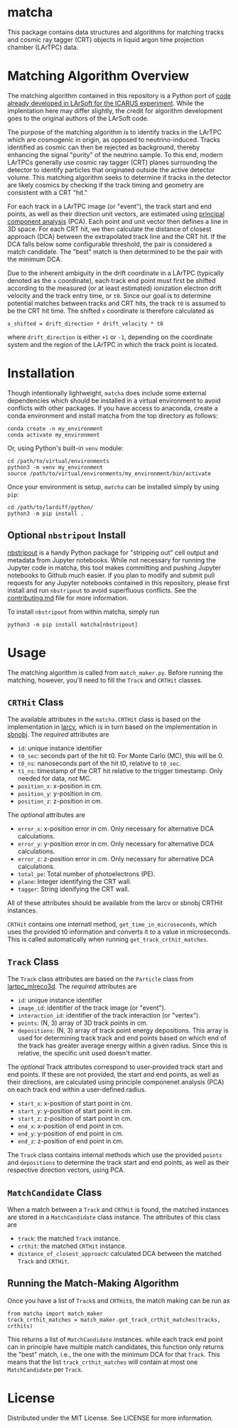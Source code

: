 # matcha
This package contains data structures and algorithms for matching tracks and cosmic ray tagger (CRT) objects in liquid argon time projection chamber (LArTPC) data.

# Matching Algorithm Overview

The matching algorithm contained in this repository is a Python port of [code already developed in LArSoft for the ICARUS experiment](https://github.com/SBNSoftware/icaruscode/blob/develop/icaruscode/CRT/CRTUtils/CRTT0MatchAlg.h). While the implentation here may differ slightly, the credit for algorithm development goes to the original authors of the LArSoft code. 

The purpose of the matching algorithm is to identify tracks in the LArTPC which are cosmogenic in origin, as opposed to neutrino-induced. Tracks identified as cosmic can then be rejected as background, thereby enhancing the signal "purity" of the neutrino sample. To this end, modern LArTPCs generally use cosmic ray tagger (CRT) planes surrounding the detector to identify particles that originated outside the active detector volume. This matching algorithm seeks to determine if tracks in the detector are likely cosmics by checking if the track timing and geometry are consistent with a CRT "hit."

For each track in a LArTPC image (or "event"), the track start and end points, as well as their direction unit vectors, are estimated using [principal component analysis](https://en.wikipedia.org/wiki/Principal_component_analysis) (PCA). Each point and unit vector then defines a line in 3D space. For each CRT hit, we then calculate the distance of closest approach (DCA) between the extrapolated track line and the CRT hit. If the DCA falls below some configurable threshold, the pair is considered a match candidate. The "best" match is then determined to be the pair with the minimum DCA. 

Due to the inherent ambiguity in the drift coordinate in a LArTPC (typically denoted as the `x` coordinate), each track end point must first be shifted according to the measured (or at least estimated) ionization electron drift velocity and the track entry time, or `t0`. Since our goal is to determine potential matches between tracks and CRT hits, the track `t0` is assumed to be the CRT hit time. The shifted `x` coordinate is therefore calculated as
```
x_shifted = drift_direction * drift_velocity * t0
```

where `drift_direction` is either `+1` or `-1`, depending on the coordinate system and the region of the LArTPC in which the track point is located.

# Installation

Though intentionally lightweight, `matcha` does include some external dependencies which should be installed in a virtual environment to avoid conflicts with other packages. If you have access to anaconda, create a conda environment and install matcha from the top directory as follows:

```
conda create -n my_environment
conda activate my_environment
```

Or, using Python's built-in `venv` module:

```
cd /path/to/virtual/environments 
python3 -m venv my_environment
source /path/to/virtual/environments/my_environment/bin/activate
```

Once your environment is setup, `matcha` can be installed simply by using `pip`:
```
cd /path/to/lardiff/python/
python3 -m pip install .
```

## Optional `nbstripout` Install

[nbstripout](https://github.com/kynan/nbstripout) is a handy Python package for "stripping out" cell output and metadata from Jupyter notebooks. While not necessary for running the Jupyter code in matcha, this tool makes committing and pushing Jupyter notebooks to Github much easier. If you plan to modify and submit pull requests for any Jupyter notebooks contained in this repository, please first install and run `nbstripout` to avoid superfluous conflicts. See the [contributing.md](https://github.com/andrewmogan/matcha/blob/main/contributing.md) file for more information. 

To install `nbstripout` from within matcha, simply run

```
python3 -m pip install matcha[nbstripout]
```

# Usage
The matching algorithm is called from `match_maker.py`. Before running the matching, however, you'll need to fill the `Track` and `CRTHit` classes. 

## `CRTHit` Class
The available attributes in the `matcha.CRTHit` class is based on the implementation in [larcv](https://github.com/DeepLearnPhysics/larcv2/blob/develop/larcv/core/DataFormat/CRTHit.h), which is in turn based on the implementation in [sbnobj](https://github.com/SBNSoftware/sbnobj/blob/develop/sbnobj/Common/CRT/CRTHit.hh). The _required_ attributes are
- `id`: unique instance identifier
- `t0_sec`: seconds part of the hit t0. For Monte Carlo (MC), this will be 0. 
- `t0_ns`: nanoseconds part of the hit t0, relative to `t0_sec`. 
- `t1_ns`: timestamp of the CRT hit relative to the trigger timestamp. Only needed for data, not MC.
- `position_x`: x-position in cm.
- `position_y`: y-position in cm.
- `position_z`: z-position in cm.

The _optional_ attributes are
- `error_x`: x-position error in cm. Only necessary for alternative DCA calculations. 
- `error_y`: y-position error in cm. Only necessary for alternative DCA calculations. 
- `error_z`: z-position error in cm. Only necessary for alternative DCA calculations. 
- `total_pe`: Total number of photoelectrons (PE).
- `plane`: Integer identifying the CRT wall.
- `tagger`: String idenifying the CRT wall.

All of these attributes should be available from the larcv or sbnobj CRTHit instances. 

`CRTHit` contains one internatl method, `get_time_in_microseconds`, which uses the provided t0 information and converts it to a value in microseconds. This is called automatically when running `get_track_crthit_matches`. 

## `Track` Class
The `Track` class attributes are based on the `Particle` class from [lartpc_mlreco3d](https://github.com/DeepLearnPhysics/lartpc_mlreco3d/blob/develop/analysis/classes/Particle.py). The _required_ attributes are
- `id`: unique instance identifier
- `image_id`: identifier of the track image (or "event").
- `interaction_id`: identifier of the track interaction (or "vertex").
- `points`: (N, 3) array of 3D track points in cm.
- `depositions`: (N, 3) array of track point energy depositions. This array is used for determining track track and end points based on which end of the track has greater average energy within a given radius. Since this is relative, the specific unit used doesn't matter.

The _optional_ Track attributes correspond to user-provided track start and end points. If these are not provided, the start and end points, as well as their directions, are calculated using principle componenet analysis (PCA) on each track end within a user-defined radius. 
- `start_x`: x-position of start point in cm.
- `start_y`: y-position of start point in cm.
- `start_z`: z-position of start point in cm.
- `end_x`: x-position of end point in cm.
- `end_y`: y-position of end point in cm.
- `end_z`: z-position of end point in cm.

The `Track` class contains internal methods which use the provided `points` and `depositions` to determine the track start and end points, as well as their respective direction vectors, using PCA. 

## `MatchCandidate` Class

When a match between a `Track` and `CRTHit` is found, the matched instances are stored in a `MatchCandidate` class instance. The attributes of this class are
- `track`: the matched `Track` instance.
- `crthit`: the matched `CRTHit` instance.
- `distance_of_closest_approach`: calculated DCA between the matched `Track` and `CRTHit`. 

## Running the Match-Making Algorithm

Once you have a list of `Track`s and `CRTHit`s, the match making can be run as
```
from matcha import match_maker
track_crthit_matches = match_maker.get_track_crthit_matches(tracks, crthits)
```

This returns a list of `MatchCandidate` instances. while each track end point can in principle have multiple match candidates, this function only returns the "best" match, i.e., the one with the minimum DCA for that `Track`. This means that the list `track_crthit_matches` will contain at most one `MatchCandidate` per `Track`. 

# License
Distributed under the MIT License. See LICENSE for more information.






















